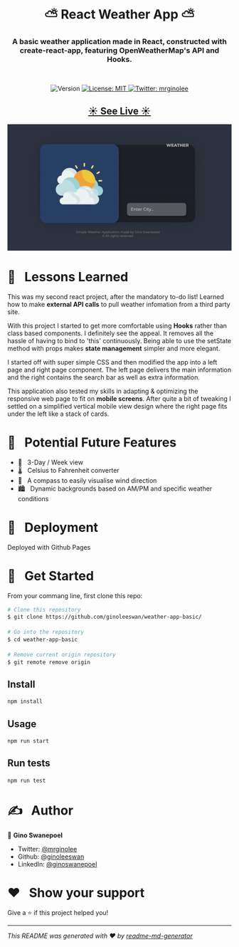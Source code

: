 <h1 align="center">⛅ React Weather App ⛅</h1>

<h3 align="center"> A basic weather application made in React, constructed with create-react-app, featuring OpenWeatherMap's API and Hooks. </h3>
<br/>
<p align="center">
  <img alt="Version" src="https://img.shields.io/badge/version-0.1.0-blue.svg?cacheSeconds=2592000" />
  <a href="#" target="_blank">
    <img alt="License: MIT" src="https://img.shields.io/badge/License-MIT-yellow.svg" />
  </a>
  <a href="https://twitter.com/mrginolee" target="_blank">
    <img alt="Twitter: mrginolee" src="https://img.shields.io/twitter/follow/mrginolee.svg?style=social" />
  </a>
</p>

<h2 align="center"><a href="https://ginoleeswan.github.io/weather-app-basic/">☀️ See Live ☀️</a></h2>

<p align="center">
  <img src="./images/weather-app.gif"  alt="animated" />
</p>

# 📖 &nbsp; Lessons Learned

This was my second react project, after the mandatory to-do list!
Learned how to make **external API calls** to pull weather infomation from a third party site.

With this project I started to get more comfortable using **Hooks** rather than class based components. I definitely see the appeal. It removes all the hassle of having to bind to 'this' continuously. Being able to use the setState method with props makes **state management** simpler and more elegant.

I started off with super simple CSS and then modified the app into a left page and right page component. The left page delivers the main information and the right contains the search bar as well as extra information.

This application also tested my skills in adapting & optimizing the responsive web page to fit on **mobile screens**. After quite a bit of tweaking I settled on a simplified vertical mobile view design where the right page fits under the left like a stack of cards.

# 🔮 &nbsp; Potential Future Features

- 📅 &nbsp; 3-Day / Week view
- 🌡️ &nbsp; Celsius to Fahrenheit converter
- 🧭 &nbsp; A compass to easily visualise wind direction
- 🏙️ &nbsp; Dynamic backgrounds based on AM/PM and specific weather conditions

# 🚀 &nbsp; Deployment

Deployed with Github Pages

# 🔨 &nbsp; Get Started

From your commang line, first clone this repo:

```sh
# Clone this repository
$ git clone https://github.com/ginoleeswan/weather-app-basic/

# Go into the repository
$ cd weather-app-basic

# Remove current origin repository
$ git remote remove origin
```

## Install

```sh
npm install
```

## Usage

```sh
npm run start
```

## Run tests

```sh
npm run test
```

# ✍️ &nbsp; Author

👤 **Gino Swanepoel**

- Twitter: [@mrginolee](https://twitter.com/mrginolee)
- Github: [@ginoleeswan](https://github.com/ginoleeswan)
- LinkedIn: [@ginoswanepoel](https://linkedin.com/in/ginoswanepoel)

# ❤️ &nbsp; Show your support

Give a ⭐️ if this project helped you!

---

_This README was generated with ❤️ by [readme-md-generator](https://github.com/kefranabg/readme-md-generator)_
